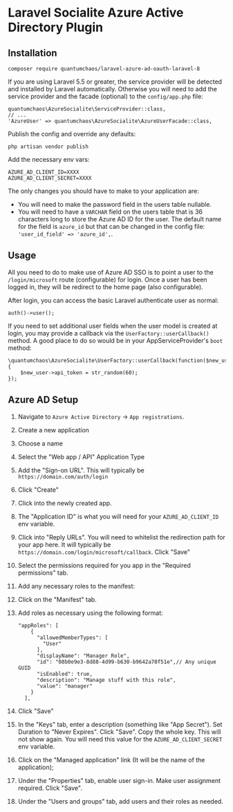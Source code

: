 # Laravel Socialite Azure Active Directory Plugin

## Installation

`composer require quantumchaos/laravel-azure-ad-oauth-laravel-8`

If you are using Laravel 5.5 or greater, the service provider will be detected and installed by Laravel automatically. Otherwise you will need to add the service provider and the facade (optional) to the `config/app.php` file:

```
quantumchaos\AzureSocialite\ServiceProvider::class,
// ...
'AzureUser' => quantumchaos\AzureSocialite\AzureUserFacade::class,
```

Publish the config and override any defaults:

```
php artisan vendor publish
```

Add the necessary env vars:

```
AZURE_AD_CLIENT_ID=XXXX
AZURE_AD_CLIENT_SECRET=XXXX
```

The only changes you should have to make to your application are:

* You will need to make the password field in the users table nullable.
* You will need to have a `VARCHAR` field on the users table that is 36 characters long to store the Azure AD ID for the user. The default name for the field is `azure_id` but that can be changed in the config file: `'user_id_field' => 'azure_id',`.

## Usage

All you need to do to make use of Azure AD SSO is to point a user to the `/login/microsoft` route (configurable) for login. Once a user has been logged in, they will be redirect to the home page (also configurable).

After login, you can access the basic Laravel authenticate user as normal:

```
auth()->user();
```

If you need to set additional user fields when the user model is created at login, you may provide a callback via the `UserFactory::userCallback()` method. A good place to do so would be in your AppServiceProvider's `boot` method:

```
\quantumchaos\AzureSocialite\UserFactory::userCallback(function($new_user){
	$new_user->api_token = str_random(60);
});
```

## Azure AD Setup

1. Navigate to `Azure Active Directory` -> `App registrations`.
2. Create a new application
  1. Choose a name
  2. Select the "Web app / API" Application Type
  3. Add the "Sign-on URL". This will typically be `https://domain.com/auth/login`
  4. Click "Create"
3. Click into the newly created app.
4. The "Application ID" is what you will need for your `AZURE_AD_CLIENT_ID` env variable.
5. Click into "Reply URLs". You will need to whitelist the redirection path for your app here. It will typically be `https://domain.com/login/microsoft/callback`. Click "Save"
6. Select the permissions required for you app in the "Required permissions" tab.
7. Add any necessary roles to the manifest:
  1. Click on the "Manifest" tab.
  2. Add roles as necessary using the following format:

		```
		"appRoles": [
		    {
		      "allowedMemberTypes": [
		        "User"
		      ],
		      "displayName": "Manager Role",
		      "id": "08b0e9e3-8d88-4d99-b630-b9642a70f51e",// Any unique GUID
		      "isEnabled": true,
		      "description": "Manage stuff with this role",
		      "value": "manager"
		    }
		  ],
		```
  3. Click "Save"
8. In the "Keys" tab, enter a description (something like "App Secret"). Set Duration to "Never Expires". Click "Save". Copy the whole key. This will not show again. You will need this value for the `AZURE_AD_CLIENT_SECRET` env variable.
9. Click on the "Managed application" link (It will be the name of the application);
10. Under the "Properties" tab, enable user sign-in. Make user assignment required. Click "Save".
11. Under the "Users and groups" tab, add users and their roles as needed.
